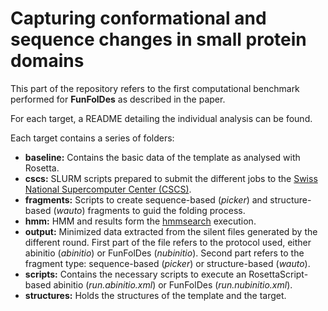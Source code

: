 # Capturing conformational and sequence changes in small protein domains

This part of the repository refers to the first computational benchmark performed for **FunFolDes** as described in the paper.

For each target, a README detailing the individual analysis can be found.

Each target contains a series of folders:

* **baseline:** Contains the basic data of the template as analysed with Rosetta.
* **cscs:** SLURM scripts prepared to submit the different jobs to the [Swiss National Supercomputer Center (CSCS)](https://www.cscs.ch/).
* **fragments:** Scripts to create sequence-based (*picker*) and structure-based (*wauto*) fragments to guid the folding process.
* **hmm:** HMM and results form the [hmmsearch](http://hmmer.org/) execution.
* **output:** Minimized data extracted from the silent files generated by the different round. First part of the file refers to the protocol used, either abinitio (*abinitio*) or FunFolDes (*nubinitio*). Second part refers to the fragment type: sequence-based (*picker*) or structure-based (*wauto*).
* **scripts:** Contains the necessary scripts to execute an RosettaScript-based abinitio (*run.abinitio.xml*) or FunFolDes (*run.nubinitio.xml*).
* **structures:** Holds the structures of the template and the target.
